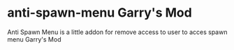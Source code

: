 # anti-spawn-menu Garry's Mod
Anti Spawn Menu is a little addon for remove access to user to acces spawn menu Garry's Mod